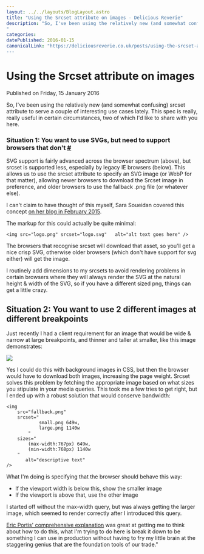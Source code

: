 ```yaml
---
layout: ../../layouts/BlogLayout.astro
title: "Using the Srcset attribute on images - Delicious Reverie"
description: "So, I've been using the relatively new (and somewhat confusing) srcset attribute to serve a couple of interesting use cases lately. This spec is really, really useful in certain circumstances, two of which I'd like to share with you here.
"
categories:
datePublished: 2016-01-15
canonicalLink: "https://deliciousreverie.co.uk/posts/using-the-srcset-attribute-on-images/
---
```

# Using the Srcset attribute on images

Published on Friday, 15 January 2016

So, I've been using the relatively new (and somewhat confusing) srcset attribute to serve a couple of interesting use cases lately. This spec is really, really useful in certain circumstances, two of which I'd like to share with you here.

### Situation 1: You want to use SVGs, but need to support browsers that don't [#](https://deliciousreverie.co.uk/posts/using-the-srcset-attribute-on-images/#situation-1:-you-want-to-use-svgs-but-need-to-support-browsers-that-don't)

SVG support is fairly advanced across the browser spectrum (above), but srcset is supported less, especially by legacy IE browsers (below). This allows us to use the srcset attribute to specify an SVG image (or WebP for that matter), allowing newer browsers to download the Srcset image in preference, and older browsers to use the fallback .png file (or whatever else).

I can't claim to have thought of this myself, Sara Soueidan covered this concept [on her blog in February 2015](https://sarasoueidan.com/blog/svg-picture/).

The markup for this could actually be quite minimal:

```
<img src="logo.png"	srcset="logo.svg"	alt="alt text goes here" />
```

The browsers that recognise srcset will download that asset, so you'll get a nice crisp SVG, otherwise older browsers (which don't have support for svg either) will get the image.

I routinely add dimensions to my srcsets to avoid rendering problems in certain browsers where they will always render the SVG at the natural height & width of the SVG, so if you have a different sized png, things can get a little crazy.

## Situation 2: You want to use 2 different images at different breakpoints

Just recently I had a client requirement for an image that would be wide & narrow at large breakpoints, and thinner and taller at smaller, like this image demonstrates:

![](https://d13mv7x44wu31f.cloudfront.net/files/8laqx8yq8-srcset-example.png)

Yes I could do this with background images in CSS, but then the browser would have to download both images, increasing the page weight. Srcset solves this problem by fetching the appropriate image based on what sizes you stipulate in your media queries. This took me a few tries to get right, but I ended up with a robust solution that would conserve bandwidth:

```
<img
	src="fallback.png"
	srcset="
			small.png 649w,
			large.png 1140w
		"
	sizes="
		(max-width:767px) 649w,
		(min-width:768px) 1140w
	"
       alt="descriptive text"
/>
```

What I'm doing is specifying that the browser should behave this way:

-   If the viewport width is below this, show the smaller image
-   If the viewport is above that, use the other image

I started off without the max-width query, but was always getting the larger image, which seemed to render correctly after I introduced this query.

[Eric Portis' comprehensive explanation](https://ericportis.com/posts/2014/srcset-sizes/) was great at getting me to think about how to do this, what I'm trying to do here is break it down to be something I can use in production without having to fry my little brain at the staggering genius that are the foundation tools of our trade."